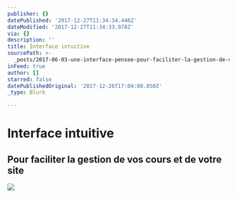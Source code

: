 ```yaml
---
publisher: {}
datePublished: '2017-12-27T11:34:34.446Z'
dateModified: '2017-12-27T11:34:33.978Z'
via: {}
description: ''
title: Interface intuitive
sourcePath: >-
  _posts/2017-06-03-une-interface-pensee-pour-faciliter-la-gestion-de-votre-espa.md
inFeed: true
author: []
starred: false
datePublishedOriginal: '2017-12-26T17:04:08.850Z'
_type: Blurb

---
```

# Interface intuitive

## Pour faciliter la gestion de vos cours et de votre site
![](https://the-grid-user-content.s3-us-west-2.amazonaws.com/bf961de9-0b27-4c38-9564-5226842ae140.png)